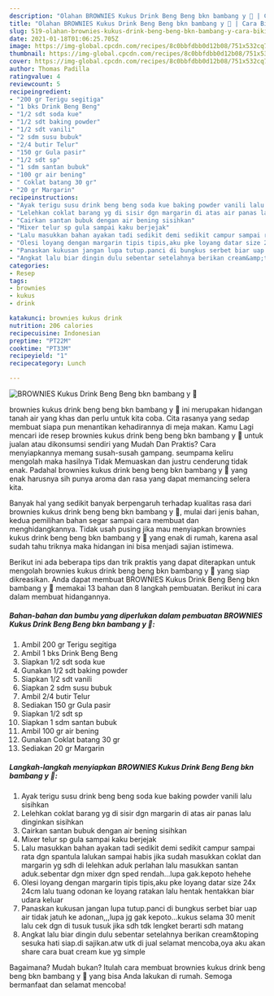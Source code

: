 ```yaml
---
description: "Olahan BROWNIES Kukus Drink Beng Beng bkn bambang y 🤣 | Cara Bikin BROWNIES Kukus Drink Beng Beng bkn bambang y 🤣 Yang Enak dan Simpel"
title: "Olahan BROWNIES Kukus Drink Beng Beng bkn bambang y 🤣 | Cara Bikin BROWNIES Kukus Drink Beng Beng bkn bambang y 🤣 Yang Enak dan Simpel"
slug: 519-olahan-brownies-kukus-drink-beng-beng-bkn-bambang-y-cara-bikin-brownies-kukus-drink-beng-beng-bkn-bambang-y-yang-enak-dan-simpel
date: 2021-01-18T01:06:25.705Z
image: https://img-global.cpcdn.com/recipes/8c0bbfdbb0d12b08/751x532cq70/brownies-kukus-drink-beng-beng-bkn-bambang-y-🤣-foto-resep-utama.jpg
thumbnail: https://img-global.cpcdn.com/recipes/8c0bbfdbb0d12b08/751x532cq70/brownies-kukus-drink-beng-beng-bkn-bambang-y-🤣-foto-resep-utama.jpg
cover: https://img-global.cpcdn.com/recipes/8c0bbfdbb0d12b08/751x532cq70/brownies-kukus-drink-beng-beng-bkn-bambang-y-🤣-foto-resep-utama.jpg
author: Thomas Padilla
ratingvalue: 4
reviewcount: 5
recipeingredient:
- "200 gr Terigu segitiga"
- "1 bks Drink Beng Beng"
- "1/2 sdt soda kue"
- "1/2 sdt baking powder"
- "1/2 sdt vanili"
- "2 sdm susu bubuk"
- "2/4 butir Telur"
- "150 gr Gula pasir"
- "1/2 sdt sp"
- "1 sdm santan bubuk"
- "100 gr air bening"
- " Coklat batang 30 gr"
- "20 gr Margarin"
recipeinstructions:
- "Ayak terigu susu drink beng beng soda kue baking powder vanili lalu sisihkan"
- "Lelehkan coklat barang yg di sisir dgn margarin di atas air panas lalu dinginkan sisihkan"
- "Cairkan santan bubuk dengan air bening sisihkan"
- "Mixer telur sp gula sampai kaku berjejak"
- "Lalu masukkan bahan ayakan tadi sedikit demi sedikit campur sampai rata dgn spantula lalukan sampai habis jika sudah masukkan coklat dan margarin yg sdh di lelehkan aduk perlahan lalu masukkan santan aduk.sebentar dgn mixer dgn sped rendah...lupa gak.kepoto hehehe"
- "Olesi loyang dengan margarin tipis tipis,aku pke loyang datar size 24x 24cm lalu tuang odonan ke loyang ratakan lalu hentak hentakkan biar udara keluar"
- "Panaskan kukusan jangan lupa tutup.panci di bungkus serbet biar uap air tidak jatuh ke adonan,,,lupa jg gak kepoto...kukus selama 30 menit lalu cek dgn di tusuk tusuk jika sdh tdk lengket berarti sdh matang"
- "Angkat lalu biar dingin dulu sebentar setelahnya berikan cream&amp;toping sesuka hati siap.di sajikan.atw utk di jual selamat mencoba,oya aku akan share cara buat cream kue yg simple"
categories:
- Resep
tags:
- brownies
- kukus
- drink

katakunci: brownies kukus drink 
nutrition: 206 calories
recipecuisine: Indonesian
preptime: "PT22M"
cooktime: "PT33M"
recipeyield: "1"
recipecategory: Lunch

---
```



![BROWNIES Kukus Drink Beng Beng bkn bambang y 🤣](https://img-global.cpcdn.com/recipes/8c0bbfdbb0d12b08/751x532cq70/brownies-kukus-drink-beng-beng-bkn-bambang-y-🤣-foto-resep-utama.jpg)


brownies kukus drink beng beng bkn bambang y 🤣 ini merupakan hidangan tanah air yang khas dan perlu untuk kita coba. Cita rasanya yang sedap membuat siapa pun menantikan kehadirannya di meja makan.
Kamu Lagi mencari ide resep brownies kukus drink beng beng bkn bambang y 🤣 untuk jualan atau dikonsumsi sendiri yang Mudah Dan Praktis? Cara menyiapkannya memang susah-susah gampang. seumpama keliru mengolah maka hasilnya Tidak Memuaskan dan justru cenderung tidak enak. Padahal brownies kukus drink beng beng bkn bambang y 🤣 yang enak harusnya sih punya aroma dan rasa yang dapat memancing selera kita.



Banyak hal yang sedikit banyak berpengaruh terhadap kualitas rasa dari brownies kukus drink beng beng bkn bambang y 🤣, mulai dari jenis bahan, kedua pemilihan bahan segar sampai cara membuat dan menghidangkannya. Tidak usah pusing jika mau menyiapkan brownies kukus drink beng beng bkn bambang y 🤣 yang enak di rumah, karena asal sudah tahu triknya maka hidangan ini bisa menjadi sajian istimewa.


Berikut ini ada beberapa tips dan trik praktis yang dapat diterapkan untuk mengolah brownies kukus drink beng beng bkn bambang y 🤣 yang siap dikreasikan. Anda dapat membuat BROWNIES Kukus Drink Beng Beng bkn bambang y 🤣 memakai 13 bahan dan 8 langkah pembuatan. Berikut ini cara dalam membuat hidangannya.

<!--inarticleads1-->

##### Bahan-bahan dan bumbu yang diperlukan dalam pembuatan BROWNIES Kukus Drink Beng Beng bkn bambang y 🤣:

1. Ambil 200 gr Terigu segitiga
1. Ambil 1 bks Drink Beng Beng
1. Siapkan 1/2 sdt soda kue
1. Gunakan 1/2 sdt baking powder
1. Siapkan 1/2 sdt vanili
1. Siapkan 2 sdm susu bubuk
1. Ambil 2/4 butir Telur
1. Sediakan 150 gr Gula pasir
1. Siapkan 1/2 sdt sp
1. Siapkan 1 sdm santan bubuk
1. Ambil 100 gr air bening
1. Gunakan  Coklat batang 30 gr
1. Sediakan 20 gr Margarin




<!--inarticleads2-->

##### Langkah-langkah menyiapkan BROWNIES Kukus Drink Beng Beng bkn bambang y 🤣:

1. Ayak terigu susu drink beng beng soda kue baking powder vanili lalu sisihkan
1. Lelehkan coklat barang yg di sisir dgn margarin di atas air panas lalu dinginkan sisihkan
1. Cairkan santan bubuk dengan air bening sisihkan
1. Mixer telur sp gula sampai kaku berjejak
1. Lalu masukkan bahan ayakan tadi sedikit demi sedikit campur sampai rata dgn spantula lalukan sampai habis jika sudah masukkan coklat dan margarin yg sdh di lelehkan aduk perlahan lalu masukkan santan aduk.sebentar dgn mixer dgn sped rendah...lupa gak.kepoto hehehe
1. Olesi loyang dengan margarin tipis tipis,aku pke loyang datar size 24x 24cm lalu tuang odonan ke loyang ratakan lalu hentak hentakkan biar udara keluar
1. Panaskan kukusan jangan lupa tutup.panci di bungkus serbet biar uap air tidak jatuh ke adonan,,,lupa jg gak kepoto...kukus selama 30 menit lalu cek dgn di tusuk tusuk jika sdh tdk lengket berarti sdh matang
1. Angkat lalu biar dingin dulu sebentar setelahnya berikan cream&amp;toping sesuka hati siap.di sajikan.atw utk di jual selamat mencoba,oya aku akan share cara buat cream kue yg simple




Bagaimana? Mudah bukan? Itulah cara membuat brownies kukus drink beng beng bkn bambang y 🤣 yang bisa Anda lakukan di rumah. Semoga bermanfaat dan selamat mencoba!
